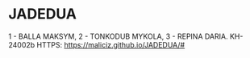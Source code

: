 # JADEDUA
1 - BALLA MAKSYM, 2 - TONKODUB MYKOLA, 3 - REPINA DARIA. KH-24002b
HTTPS: https://maliciz.github.io/JADEDUA/#
